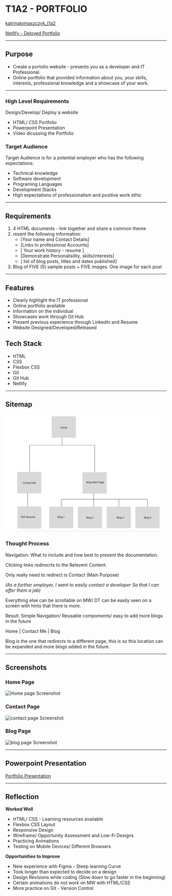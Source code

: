 # T1A2 - PORTFOLIO

[katrinatomaszczyk_t1a2](https://github.com/KatrinaTom/katrinatomaszczyk_t1a2)

[Netlify - Deloyed Portfolio](https://profound-axolotl-8ce71e.netlify.app/index.html)

---

## Purpose

* Create a portolio website - presents you as a developer and IT Professional.
* Online portfolio that provided information about you, your skills, interests, professional knowledge and a showcase of your work.

---

### High Level Requirements
Design/Develop/ Deploy a website
* HTML/ CSS Portfolio 
* Powerpoint Presentation
* Video dicussing the Portfolio

### Target Audience

Target Audience is for a potential employer who has the following expectations:
- Technical knowledge
- Software development
- Programing Languages 
- Development Stacks
- High expectations of professionalism and positive work ethic

---

## Requirements
1. 4 HTML documents - link together and share a common theme
2. resent the following information: 
   * [Your name and Contact Details] 
   * [Links to professional Accounts] 
   * [ Your work history - resume ] 
   * [Demonstrate Personalisility, skills/interests] 
   * [ list of blog posts, titles and dates published]
3. Blog of FIVE (5) sample posts + FIVE images. One image for each post

---

## Features
* Clearly highlight the IT professional
* Online portfolio available
* Information on the individual 
* Showcases work through Git Hub
* Present previous experience through LinkedIn and Resume 
* Website Designed/Developed/Released

## Tech Stack
* HTML
* CSS
* Flexbox CSS
* Git
* Git Hub
* Netlify

---

## Sitemap

![Sitemap](Sitemap_t1a2.png)

### Thought Process

Navigation: What to include and how best to present the documentation. 

Clicking links redirecrts to the Relevent Content.

Only really need to redirect is Contact (Main Purpose)

*(As a further employer, 
I want to easily contact a developer
So that I can offer them a job)*

Everything else can be scrollable on MW/ DT can be easily seen on a screen with hints that there is more.

Result: Simple Navigation/ Reusable compoments/ easy to add more blogs in the future

Home | Contact Me | Blog 

Blog is the one that redirects to a different page, this is so this location can be expanded and more blogs added in the future.

---
## Screenshots

### Home Page
![Home page Screenshot](images/home.png)

### Contact Page
![contact page Screenshot](images/contact.png)

### Blog Page
![blog page Screenshot](images/blog.png)

---

## Powerpoint Presentation 

[Portfolio Presentation](portfolio.pdf)

---

## Reflection

**Worked Well**
* HTML/ CSS - Learning resources available
* Flexbox CSS Layout
* Responsive Design 
* Wireframe/ Opportunity Assessment and Low-Fi Designs
* Practicing Animations 
* Testing on Mobile Devices/ Different Browsers

**Opportunities to Improve**
* New experience with Figma - Steep learning Curve
* Took longer than expected to decide on a design
* Design Revisions while coding (Slow down to go faster in the beginning)
* Certain animations do not work on MW with HTML/CSS
* More practice on Git - Version Control
